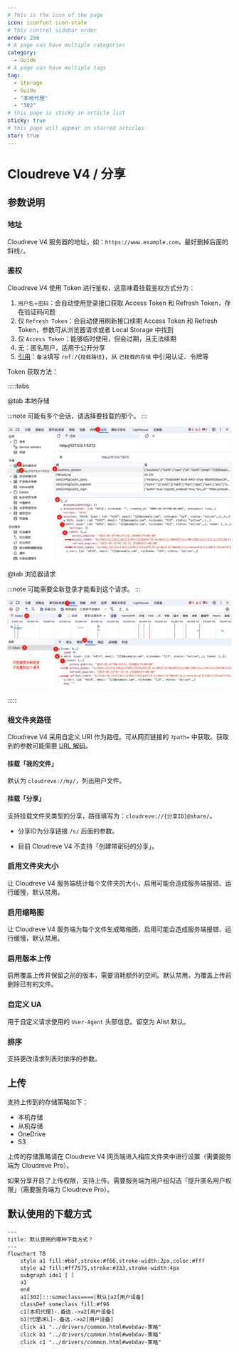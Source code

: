 ```yaml
---
# This is the icon of the page
icon: iconfont icon-state
# This control sidebar order
order: 256
# A page can have multiple categories
category:
  - Guide
# A page can have multiple tags
tag:
  - Storage
  - Guide
  - "本地代理"
  - "302"
# this page is sticky in article list
sticky: true
# this page will appear in starred articles
star: true
---
```

# Cloudreve V4 / 分享

## 参数说明

### 地址

Cloudreve V4 服务器的地址，如：`https://www.example.com`，最好删掉后面的斜线`/`。

### 鉴权

Cloudreve V4 使用 Token 进行鉴权，这意味着挂载鉴权方式分为：

1. `用户名`+`密码`：会自动使用登录接口获取 Access Token 和 Refresh Token，存在验证码问题
2. 仅 `Refresh Token`：会自动使用刷新接口续期 Access Token 和 Refresh Token，参数可从浏览器请求或者 Local Storage 中找到
3. 仅 `Access Token`：能够临时使用，但会过期，且无法续期
4. 无：匿名用户，适用于公开分享
5. [引用](../drivers/common.html#引用)：`备注`填写 `ref:/{挂载路径}`，从 `已挂载的存储` 中引用认证、令牌等

Token 获取方法：

:::::tabs

@tab 本地存储

:::note
可能有多个会话，请选择要挂载的那个。
:::

![cloudreve_v4_token_local_storage](/img/drivers/cloudreve_v4/cloudreve_v4_token_local_storage.png)


@tab 浏览器请求

:::note
可能需要全新登录才能看到这个请求。
:::

![cloudreve_v4_token_resp](/img/drivers/cloudreve_v4/cloudreve_v4_token_resp.png)

:::::



### 根文件夹路径

Cloudreve V4 采用自定义 URI 作为路径。可从网页链接的 `?path=` 中获取。获取到的参数可能需要 [URL 解码](https://www.bing.com/search?q=URL+%E8%A7%A3%E7%A0%81)。

#### 挂载「我的文件」

默认为 `cloudreve://my/`，列出用户文件。

#### 挂载「分享」

支持挂载文件夹类型的分享，路径填写为：`cloudreve://{分享ID}@share/`。

- 分享ID为分享链接 `/s/` 后面的参数。

- 目前 Cloudreve V4 不支持「创建带密码的分享」。

### 启用文件夹大小

让 Cloudreve V4 服务端统计每个文件夹的大小，启用可能会造成服务端报错、运行缓慢，默认禁用。

### 启用缩略图

让 Cloudreve V4 服务端为每个文件生成略缩图，启用可能会造成服务端报错、运行缓慢，默认禁用。

### 启用版本上传

启用覆盖上传并保留之前的版本，需要消耗额外的空间。默认禁用，为覆盖上传前删除已有的文件。

### 自定义 UA

用于自定义请求使用的 `User-Agent` 头部信息。留空为 Alist 默认。

### 排序

支持更改请求列表时排序的参数。

## 上传

支持上传到的存储策略如下：

- 本机存储
- 从机存储
- OneDrive
- S3

上传的存储策略请在 Cloudreve V4 网页端进入相应文件夹中进行设置（需要服务端为 Cloudreve Pro）。

如果分享开启了上传权限，支持上传。需要服务端为用户组勾选「提升匿名用户权限」（需要服务端为 Cloudreve Pro）。


## **默认使用的下载方式**

```mermaid
---
title: 默认使用的哪种下载方式？
---
flowchart TB
    style a1 fill:#bbf,stroke:#f66,stroke-width:2px,color:#fff
    style a2 fill:#ff7575,stroke:#333,stroke-width:4px
    subgraph ide1 [ ]
    a1
    end
    a1[302]:::someclass====|默认|a2[用户设备]
    classDef someclass fill:#f96
    c1[本机代理]-.备选.->a2[用户设备]
    b1[代理URL]-.备选.->a2[用户设备]
    click a1 "../drivers/common.html#webdav-策略"
    click b1 "../drivers/common.html#webdav-策略"
    click c1 "../drivers/common.html#webdav-策略"
```

